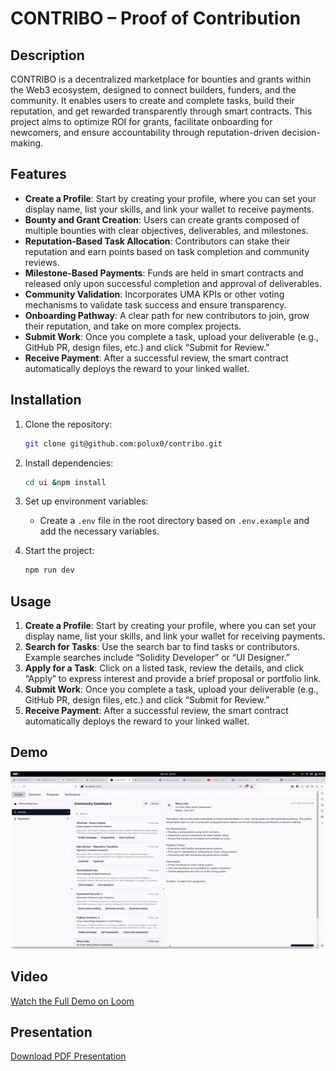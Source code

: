 # CONTRIBO – Proof of Contribution

## Description
CONTRIBO is a decentralized marketplace for bounties and grants within the Web3 ecosystem, designed to connect builders, funders, and the community. It enables users to create and complete tasks, build their reputation, and get rewarded transparently through smart contracts. This project aims to optimize ROI for grants, facilitate onboarding for newcomers, and ensure accountability through reputation-driven decision-making.

## Features
- **Create a Profile**: Start by creating your profile, where you can set your display name, list your skills, and link your wallet to receive payments.
- **Bounty and Grant Creation**: Users can create grants composed of multiple bounties with clear objectives, deliverables, and milestones.
- **Reputation-Based Task Allocation**: Contributors can stake their reputation and earn points based on task completion and community reviews.
- **Milestone-Based Payments**: Funds are held in smart contracts and released only upon successful completion and approval of deliverables.
- **Community Validation**: Incorporates UMA KPIs or other voting mechanisms to validate task success and ensure transparency.
- **Onboarding Pathway**: A clear path for new contributors to join, grow their reputation, and take on more complex projects.
- **Submit Work**: Once you complete a task, upload your deliverable (e.g., GitHub PR, design files, etc.) and click “Submit for Review.”
- **Receive Payment**: After a successful review, the smart contract automatically deploys the reward to your linked wallet.

## Installation
1. Clone the repository:
    ```bash
    git clone git@github.com:polux0/contribo.git
    ```
2. Install dependencies:
    ```bash
    cd ui &npm install
    ```
3. Set up environment variables:
    - Create a `.env` file in the root directory based on `.env.example` and add the necessary variables.

4. Start the project:
    ```bash
    npm run dev
    ```

## Usage
1. **Create a Profile**: Start by creating your profile, where you can set your display name, list your skills, and link your wallet for receiving payments.
2. **Search for Tasks**: Use the search bar to find tasks or contributors. Example searches include “Solidity Developer” or “UI Designer.”
3. **Apply for a Task**: Click on a listed task, review the details, and click “Apply” to express interest and provide a brief proposal or portfolio link.
4. **Submit Work**: Once you complete a task, upload your deliverable (e.g., GitHub PR, design files, etc.) and click “Submit for Review.”
5. **Receive Payment**: After a successful review, the smart contract automatically deploys the reward to your linked wallet.

## Demo

![Demo](Contribo-proof-of-concept.gif)

## Video

[Watch the Full Demo on Loom](https://www.loom.com/share/b7282966c6c14ad9957a9f6181789d66?sid=39338261-1be2-4049-8aca-c0d0ffabf59f)

## Presentation

[Download PDF Presentation](Contribo-strategic-proposal.pdf)